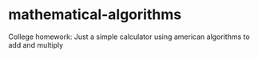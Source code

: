 # mathematical-algorithms
College homework: Just a simple calculator using american algorithms to add and multiply
